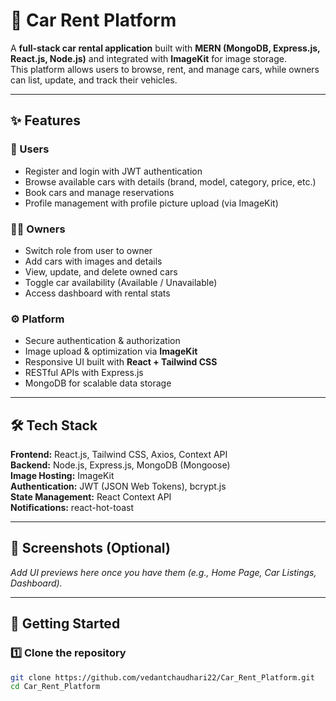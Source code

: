 # 🚗 Car Rent Platform

A **full-stack car rental application** built with **MERN (MongoDB, Express.js, React.js, Node.js)** and integrated with **ImageKit** for image storage.  
This platform allows users to browse, rent, and manage cars, while owners can list, update, and track their vehicles.

---

## ✨ Features

### 👤 Users
- Register and login with JWT authentication  
- Browse available cars with details (brand, model, category, price, etc.)  
- Book cars and manage reservations  
- Profile management with profile picture upload (via ImageKit)

### 🧑‍💼 Owners
- Switch role from user to owner  
- Add cars with images and details  
- View, update, and delete owned cars  
- Toggle car availability (Available / Unavailable)  
- Access dashboard with rental stats  

### ⚙️ Platform
- Secure authentication & authorization  
- Image upload & optimization via **ImageKit**  
- Responsive UI built with **React + Tailwind CSS**  
- RESTful APIs with Express.js  
- MongoDB for scalable data storage  

---

## 🛠️ Tech Stack

**Frontend:** React.js, Tailwind CSS, Axios, Context API  
**Backend:** Node.js, Express.js, MongoDB (Mongoose)  
**Image Hosting:** ImageKit  
**Authentication:** JWT (JSON Web Tokens), bcrypt.js  
**State Management:** React Context API  
**Notifications:** react-hot-toast  

---

## 📸 Screenshots (Optional)

_Add UI previews here once you have them (e.g., Home Page, Car Listings, Dashboard)._

---

## 🚀 Getting Started

### 1️⃣ Clone the repository
```bash
git clone https://github.com/vedantchaudhari22/Car_Rent_Platform.git
cd Car_Rent_Platform
